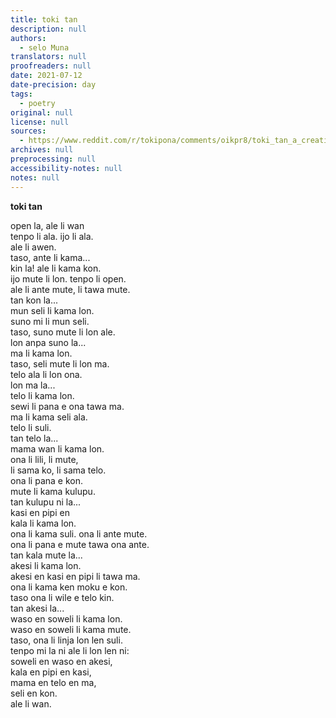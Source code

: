 ```yaml
---
title: toki tan
description: null
authors:
  - selo Muna
translators: null
proofreaders: null
date: 2021-07-12
date-precision: day
tags:
  - poetry
original: null
license: null
sources:
  - https://www.reddit.com/r/tokipona/comments/oikpr8/toki_tan_a_creation_story_in_toki_pona_inspired/
archives: null
preprocessing: null
accessibility-notes: null
notes: null
---
```


<!-- "toki tan", a creation story in toki pona (inspired by evolution) + a suggestion for month names in the toki pona lunisolar calendar 

toki!! sorry for the really nasa title. i promise itll make sense by the end.

i really love the [toki pona lunisolar](https://www.reddit.com/r/tokipona/comments/dr378j/lunisolar_calendar_for_toki_pona_done/) calendar created by u/pisceyo . (if you would like to see a working rendition of that calendar, [o lukin e ni](https://nilakayas.neocities.org/karya/kalender.html) tan u/just-a-melon ). one feature of the lunisolar calendar is that its months (or moons, as i will use commonly thruout this post) lack names. here is my sugestion for a potential month naming system.

why might month names benefit the lunisolar calendar?

while tying the moon names to local seasons can be good for personal or local use, it is prone to issues in an online setting. all over the world, the local seasons vary alot. in the southern hemisphere, many places have 4 seasons but in an opposite arrangement to temperate northern hemisphere countries. some places have more than 4 seasons. some places only have 2 seasons. also, if you have 6 or 8 months of one season, thats going to be hard to talk about in a language where the numbers bigger than 2 are deliberately difficult to say.

it would be simpler if the moons of the toki pona lunisolar calendar had names that everyone could use, no matter their local seasons. these names would have to be based on something other than seasons? in many cultures, months are named after mythological figures.

i have always been struck by how poetically beautiful the big bang and the evolution of life on earth is. to me, its like a creation myth. so i wrote a creation story in toki pona inspired by evolution. it is called toki tan and it is in the form of poetry. it is at the end of this post.

so what would be the month names?

i picked toki pona words as the month names. this means that this naming system requires neither new words, nor loan words to operate. the month names are:

mun Wan, mun Kon, mun Seli, mun Ma, mun Telo, mun Mama, mun Kasi, mun Pipi, mun Kala, mun Akesi, mun Waso, mun Soweli.

the intercalary month is still called "mun Namako". moon names would be capitalized in writing to disambiguate them from normal toki pona words, and because they are technically acting as proper names.

the names are symbolic of important moments for the evolution of life on earth, arranged roughly in chronological order (i make no claims of their exactness. the precise timing of evolution is complicated to measure, and so this is a useful approximation for the sake of convenience and poetry, and not a definitive statement of truth. if it suddenly turned out that fish had actually evolved before arthropods, i dont think it'd really be necessary to change the month names to reflect that)

the brief reasoning for these names:

* mun Wan - the inital state of the universe, when everything was one
* mun Kon - the time after the big bang, when the universe was all gasses/plasma (kon) like hydrogen and helium
* mun Seli - referring to the beginning of star formation. i avoided calling it mun Mun or mun Suno because that could cause miscommunication fairly easily.
* mun Ma - referring to the formation of our planet earth
* mun Telo - referring to formation of liquid water on earth, & to the cooling of earth
* mun Mama - referring to LUCA, the ancestor every living thing on earth shares, and within toki tan to prokaryotes more broadly
* mun Kasi - origin of plants
* mun Pipi - origin of arthropods
* mun Kala - origin of fish
* mun Akesi - origin of land tetrapods, which started out as reptile-like animals before splitting into diapsids and synapsids.
* mun Waso - evolution of avian dinosaurs ("birds")
* mun Soweli - evolution of mammals (including humans)
* mun Namako - haha spicy moon

EDIT: upon suggestion from a few people (including u/just-a-melon ), i would also recommend that if you want to be specific/unambiguous about the fact that you're talking about the moon names presented in this system, you could also use nanpa. so you would say "mun nanpa wan, mun nanpa kon, mun nanpa seli, etc.". this is similar to how lipu tenpo numbers their issues.

so thats my suggestion for moon names. now, here is the toki tan poem. it is a piece that i wrote to stand on its own merit, but to support/provide additional flavor to this month-naming system as well. it also makes use of a few of the proverbs given in pu. i'm happy about this poem and i hope people like it. translation forthcoming in comments

for the record: it is currently mun Telo of sike 20 (2021-07-12). the month just started a few days ago. 

-->

**toki tan**

open la, ale li wan  \
tenpo li ala. ijo li ala.  \
ale li awen.  \
taso, ante li kama...  \
kin la! ale li kama kon.  \
ijo mute li lon. tenpo li open.  \
ale li ante mute, li tawa mute.  \
tan kon la...  \
mun seli li kama lon.  \
suno mi li mun seli.  \
taso, suno mute li lon ale.  \
lon anpa suno la...  \
ma li kama lon.  \
taso, seli mute li lon ma.  \
telo ala li lon ona.  \
lon ma la...  \
telo li kama lon.  \
sewi li pana e ona tawa ma.  \
ma li kama seli ala.  \
telo li suli.  \
tan telo la...  \
mama wan li kama lon.  \
ona li lili, li mute,  \
li sama ko, li sama telo.  \
ona li pana e kon.  \
mute li kama kulupu.  \
tan kulupu ni la...  \
kasi en pipi en  \
kala li kama lon.  \
ona li kama suli. ona li ante mute.  \
ona li pana e mute tawa ona ante.  \
tan kala mute la...  \
akesi li kama lon.  \
akesi en kasi en pipi li tawa ma.  \
ona li kama ken moku e kon.  \
taso ona li wile e telo kin.  \
tan akesi la...  \
waso en soweli li kama lon.  \
waso en soweli li kama mute.  \
taso, ona li linja lon len suli.  \
tenpo mi la ni ale li lon len ni:  \
soweli en waso en akesi,  \
kala en pipi en kasi,  \
mama en telo en ma,  \
seli en kon.  \
ale li wan.

<!-- ~ ~ ~

sina pona! ty for reading! 

-->